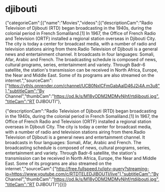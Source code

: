 # djibouti
{"categorieCam":[{"name":"Movies","videos":[{"descriptionCam":"Radio Television of Djibouti (RTD) began broadcasting in the 1940s, during the colonial period in French Somaliland.[1] In 1967, the Office of French Radio and Television (ORTF) installed a regional station overseas in Djibouti City. The city is today a center for broadcast media, with a number of radio and television stations airing from there.Radio Television of Djibouti is a general news and entertainment channel. It broadcasts in four languages: Somali, Afar, Arabic and French. The broadcasting schedule is composed of news, cultural programs, series, entertainment and variety. Through Badr-6 satellite, the station's transmission can be received in North Africa, Europe, the Near and Middle East. Some of its programs are also streamed on the internet.","sourceCam":["https://ythls.onrender.com/channel/UCB0NxICFmGabAalD46J2i4A.m3u8"],"subtitleCam":"By Channel","thumbCam":"https://od.lk/s/M18yODM2MDMyNjhf/rtdjibouti.jpg","titleCam":"RT DJIBOUTI"},

{"descriptionCam":"Radio Television of Djibouti (RTD) began broadcasting in the 1940s, during the colonial period in French Somaliland.[1] In 1967, the Office of French Radio and Television (ORTF) installed a regional station overseas in Djibouti City. The city is today a center for broadcast media, with a number of radio and television stations airing from there.Radio Television of Djibouti is a general news and entertainment channel. It broadcasts in four languages: Somali, Afar, Arabic and French. The broadcasting schedule is composed of news, cultural programs, series, entertainment and variety. Through Badr-6 satellite, the station's transmission can be received in North Africa, Europe, the Near and Middle East. Some of its programs are also streamed on the internet.","sourceCam":["http://free.fullspeed.tv/iptv-query?streaming-ip=https://www.youtube.com/c/RTDTELEDJIBOUTI/live"],"subtitleCam":"By Channel","thumbCam":"https://od.lk/s/M18yODM2MDMyNjhf/rtdjibouti.jpg","titleCam":"RT DJIBOUTI"}]}]}
